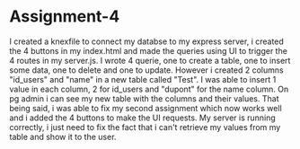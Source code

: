 # Assignment-4

I created a knexfile to connect my databse to my express server, i created the 4 buttons in my index.html and made the queries using UI to trigger the 4 routes in my server.js. I wrote 4 querie, one to create a table, one to insert some data, one to delete and one to update.
However i created 2 columns "id_users" and "name" in a new table called "Test". I was able to insert 1 value in each column, 2 for id_users and "dupont" for the name column. On pg admin i can see my new table with the columns and their values. That being said, i was able to fix my second assignment which now works well and i added the 4 buttons to make the UI requests. My server is running correctly, i just need to fix the fact that i can't retrieve my values from my table and show it to the user.